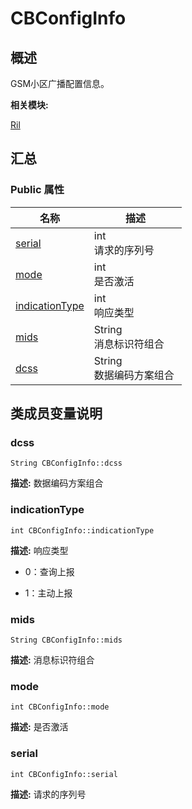 # CBConfigInfo


## 概述

GSM小区广播配置信息。

**相关模块:**

[Ril](_ril.md)


## 汇总


### Public 属性

  | 名称 | 描述 | 
| -------- | -------- |
| [serial](#serial) | int<br/>请求的序列号&nbsp; | 
| [mode](#mode) | int<br/>是否激活&nbsp; | 
| [indicationType](#indicationtype) | int<br/>响应类型 | 
| [mids](#mids) | String<br/>消息标识符组合&nbsp; | 
| [dcss](#dcss) | String<br/>数据编码方案组合&nbsp; | 


## 类成员变量说明


### dcss

  
```
String CBConfigInfo::dcss
```
**描述:**
数据编码方案组合


### indicationType

  
```
int CBConfigInfo::indicationType
```
**描述:**
响应类型

- 0：查询上报

- 1：主动上报 


### mids

  
```
String CBConfigInfo::mids
```
**描述:**
消息标识符组合


### mode

  
```
int CBConfigInfo::mode
```
**描述:**
是否激活


### serial

  
```
int CBConfigInfo::serial
```
**描述:**
请求的序列号

